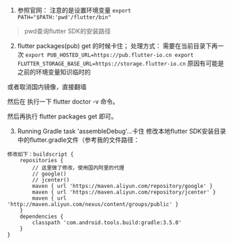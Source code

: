 
1. 参照官网：
注意的是设置环境变量
`
export PATH="$PATH:'pwd'/flutter/bin"
` 
>pwd查询flutter SDK的安装路径


2.  flutter packages(pub) get 的时候卡住；
处理方式：
需要在当前目录下再一次
`
export PUB_HOSTED_URL=https://pub.flutter-io.cn
export FLUTTER_STORAGE_BASE_URL=https://storage.flutter-io.cn
`
原因有可能是之前的环境变量知识临时的

或者取消国内镜像，直接翻墙

然后在
执行一下 flutter doctor -v 命令。

然后再执行 flutter packages get 即可。


3.  Running Gradle task 'assembleDebug'...卡住
修改本地flutter  SDK安装目录中的flutter.gradle文件（参考我的文件路径：
```
修改如下：buildscript {
    repositories {
        // 这里做了修改，使用国内阿里的代理
        // google()
        // jcenter()
        maven { url 'https://maven.aliyun.com/repository/google' }
        maven { url 'https://maven.aliyun.com/repository/jcenter' }
        maven { url 'http://maven.aliyun.com/nexus/content/groups/public' }
    }
    dependencies {
        classpath 'com.android.tools.build:gradle:3.5.0'
    }
}
```
